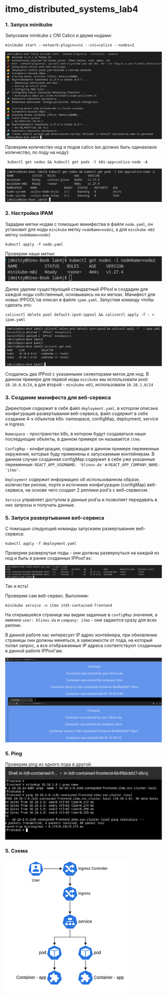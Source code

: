 # itmo_distributed_systems_lab4

### 1. Запуск minikube
 Запускаем minikube с CNI Calico и двумя нодами:

    minikube start --network-plugin=cni --cni=calico --nodes=2

 ![Alt text](source/image1.png)

 Проверим количество нод и подов calico (их должно быть одинаковое количество, по поду на ноду):

     kubectl get nodes && kubectl get pods -l k8s-app=calico-node -A

 ![Alt text](source/image2.png)

### 2. Настройка IPAM
 Зададим метки нодам с помощью манифества в файле `node.yaml`, он установит для ноды `minikube` метку `nodeName=node1`, а для `minikube-m02` метку `nodeName=node2`
    
    kubectl apply -f node.yaml

 Проверим наши метки:
 ![Alt text](source/image3.png)
 
 Далее удалим существующий стандартный IPPool и создадим для каждой ноды собственный, основываясь на их метках. Манифест для новых IPPOOL'ов описан в файле `ipam.yaml`. Запустим команду чтобы сделать это:

    calicoctl delete pool default-ipv4-ippool && calicoctl apply -f - < ipam.yaml

 ![Alt text](source/image4.png)

 Создались два IPPool с указанными селекторами меток для нод.
 В данном примере для первой ноды `minikube` мы использовали pool: `10.10.0.0/24`, а для второй - `minikube-m02`, использовали `10.10.1.0/24`

### 3. Создание манифеста для веб-сервиса
 Директория содержит в себе файл `deployment.yaml`, в котором описана конфигурация развертывания веб-сервиса, файл содержит в себе создание 4-х объектов k8s: namespace, configMap, deployment, service и ingress.
 
 `Namespace` - пространство k8s, в котором будут создаваться наши последующие объекты, в данном примере он называется `itmo`.
 
 `ConfigMap` - конфигурация, содержащая в данном примере переменные окружения, которые буду применены к запускаемым контейнерам. В данном случае созданная configMap содержит в себе уже указанные переменные: `REACT_APP_USERNAME: 'blinov.da'` и `REACT_APP_COMPANY_NAME: 'itmo'`.
 
 `Deployment` содержит информацию об использованном образе, количестве реплик, порте и источнике конфигурации (configMap) веб-сервиса, на основе чего создает 2 реплики pod'а с веб-сервисом.
 
 `Service` управляет доступом в данные pod'ы и позволяет передавать в них запросы и получать данные.

### 5. Запуск развертывания веб-сервиса
 С помощью следующей команды запускаем развертывание веб-сервиса:

    kubectl apply -f deployment.yaml

 Проверим развернутые поды - они должны развернуться на каждой из нод и быть в ранее созданных IPPool'ах:

 ![Alt text](source/image5.png)

 Так и есть!
 
 Проверим сам веб-сервис. Выполним:

    minikube service -n itmo itdt-contained-frontend

 На открывшейся странице мы видим заданные в `configMap` значения, а именно `user: blinov.da` и `company: itmo` - они задаются сразу для всех реплик.

 В данной работе нас интересует IP адрес контейнера, при обновлении страницы они должны меняться, в зависимости от пода, на который попал запрос, а все отображаемые IP адреса соответствуют созданным в данной работе IPPool'ам.

 ![Alt text](source/image6.png) 

 ### 5. Ping
 Проверим ping из одного пода в другой:
 ![Alt text](source/image8.png)

 ### 5. Схема
 ![Alt text](source/image7.png)